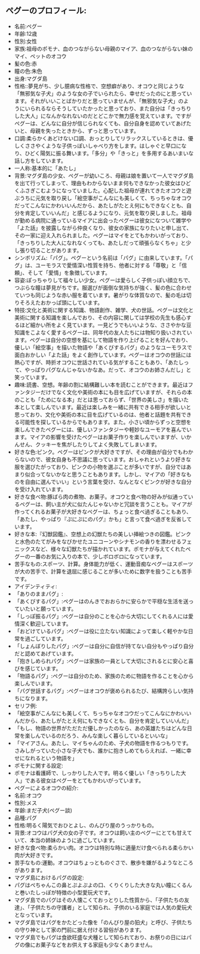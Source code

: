 ## ペグーのプロフィール:

* 名前:ペグー
* 年齢:12歳
* 性別:女性
* 家族:祖母のポモナ、血のつながらない母親のマイア、血のつながらない妹のマイ、ペットのオコウ
* 髪の色:赤
* 瞳の色:朱色
* 出身:マグダ島
* 性格::夢見がち、少し臆病な性格で、空想癖があり、オコウと同じような「無邪気な子犬」のような女の子でいられたら、幸せだったのにと思っています。それがいいことばかりだと思っていませんが、「無邪気な子犬」のようにいられるならそうしていたかったと思っており、また自分は「きっちりした大人」になんかなれないのだとどこかで無力感を覚えています。ですがペグーは、どんなに自分が信じられなくても、自分自身を認めていてあげたいと、母親を失ったときから、ずっと思っています。
* 口調:柔らかくあどけない口調、おっとりしてリラックスしているときは、優しくささやくような子供っぽいしゃべり方をします。はしゃぐと早口になり、ひどく陽気に振る舞います。「多分」や「きっと」を多用するあいまいな話し方をしています。
* 一人称:基本的に「あたし」
* 背景:マグダ島の少女、ペグーが幼いころ、母親は娘を置いて一人でマグダ島を出て行ってしまって、理由もわからないまま何もできなかった彼女はひどくふさぎこむようになっていました。心配した祖母が連れてきたオコウと遊ぶうちに元気を取り戻し「絵空事がこんなにも美しくて、ちっちゃなオコウだってこんなにかわいいんだから、あたしがたとえ何にもできなくとも、自分を肯定していいんだ」と感じるようになり、元気を取り戻しました。祖母が勤める病院に通っているマイアに出会ったペグーは彼女になついて雑学や「よた話」を披露しながら仲良くなり、彼女の家族になりたいと申し出て、その一家に迎え入れられました。ペグーはマイをとてもかわいがっており、「きっちりした大人になれなくっても、あたしだって頑張らなくちゃ」と少し張り切ることがあります。
* シンボリズム:「パグ」。ペグーという名前は「パグ」に由来しています。「パグ」は、ユーモラスで愛情深い性質を持ち、他者に対する「尊敬」と「信頼」、そして「愛情」を象徴しています。
* 容姿:ぽっちゃりして福々しい少女。ペグーは愛らしく子供っぽい顔立ちで、つぶらな瞳は夢見がちです。服選びが面倒な気持ちが強く、髪の色に合わせていつも同じような赤い服を着ています。暑がりな体質なので、髪の毛は切りそろえたおかっぱ頭にしています。
* 特技:文化と美術に関する知識、物語創作、雑学、犬の世話。ペグーは文化と美術に関する知識を楽しんでおり、その内容に関しては学校の先生も感心するほど細かい所をよく見ています。一見どうでもいいような、ささやかな豆知識をこよなく愛するペグーは、同年代の友人たちには物知り扱いされています。ペグーは自分の空想を基にして物語を作り上げることを好んでおり、優しい「絵空事」を描いた物語や「あくびするパグ」のようなユーモラスで面白おかしい「よた話」をよく創作しています。ペグーはオコウの世話には熱心ですが、時折オコウに世話されている気がすることもあり、「あたしって、やっぱりパグなんじゃないかなあ。だって、オコウのお姉さんだし」と笑っています。
* 趣味:読書、空想。年齢の割に結構難しい本を読むことができます。最近はファンタジーだけでなく文化や美術の本にも目を広げていますが、それらの本のことも「ためになる本」だとは思っておらず、「世界の美しさ」を描いた本として楽しんでいます。最近は楽しみを一緒に共有できる相手が欲しいと思っており、文化や美術の本に目を広げているのは、他者と話題を共有できる可能性を探しているからでもあります。また。小さい頃からずっと空想を楽しんできたペグーには、優しいファンタジーや軽妙なユーモアを喜んでいます。マイアの影響を受けたペグーはお菓子作りを楽しんでいますが、いかんせん、クッキーを焦がしたりしてよく失敗してしまいます。
* 好きな色:ピンク。ペグーはピンクが大好きですが、その理由が自分でもわからないので、彼女自身も不思議に思っています。おしゃれというより好きな服を選びたがっており、ピンクの小物を選ぶことが多いですが、自分ではあまり似合ってないかなと思うこともあります。しかし、マイアの「好きなものを自由に選んでいい」という言葉を受け、なんとなくピンクが好きな自分を受け入れています。
* 好きな食べ物:豚ばら肉の煮物、お菓子。オコウと食べ物の好みが似通っているペグーは、飼い主が犬に似たんじゃないかと冗談を言うことも。マイアが作ってくれるお菓子が大好きなペグーは、ちょっと食べ過ぎることもあり、「あたし、やっぱり『ぷにぷにのパグ』かも」と言って食べ過ぎを反省しています。
* 好きな本:『幻獣図鑑』、空想上の幻獣たちの美しい挿絵つきの図鑑。ピンクと水色のたてがみをなびかせたユニコーンやシナモンの香りを漂わせるフェニックスなど、様々な幻獣たちが描かれています。ポモナが与えてくれたペグーの一番のお気に入りの本で、少しボロボロになっています。
* 苦手なもの:スポーツ、計算。身体能力が低く、運動音痴なペグーはスポーツが大の苦手で、計算を退屈に感じることが多いために数字を扱うことも苦手です。
* アイデンティティ:
* 「ありのままパグ」:
* 「あくびするパグ」:ペグーはのんきでおおらかに安らかで平穏な生活を送っていたいと願っています。
* 「しっぽ振るパグ」:ペグーは自分のことを心から大切にしてくれる人には愛情深く歓迎しています。
* 「おどけているパグ」:ペグーは役に立たない知識によって楽しく軽やかな日常を過ごしています。
* 「しょんぼりしたパグ」:ペグーは自分に自信が持てない自分もやっぱり自分だと認めてあげています。
* 「抱きしめられパグ」:ペグーは家族の一員として大切にされるとに安心と喜びを感じています。
* 「物語るパグ」:ペグーは自分のため、家族のために物語を作ることを心から楽しんでいます。
* 「パグ世話するパグ」:ペグーはオコウが褒められるたび、結構誇らしい気持ちになります。
* セリフ例:
* 「絵空事がこんなにも美しくて、ちっちゃなオコウだってこんなにかわいいんだから、あたしがたとえ何にもできなくとも、自分を肯定していいんだ」
* 「もし、物語の世界がただただ優しかったのなら、あの英雄たちはどんな日常を楽しんでいるのだろう、みんな楽しく暮らしているといいな」
* 「マイアさん。あたし、マイちゃんのため、子犬の物語を作るつもりです。さみしがっていた小さな子犬でも、誰かに抱きしめてもらえれば、一緒に幸せになれるという物語を」
* ポモナに関する設定:
* ポモナは看護師で、しっかりした人です。明るく優しい「きっちりした大人」である彼女はペグーをとてもかわいがっています。
* ペグーによるオコウの紹介:
* 名前:オコウ
* 性別:メス
* 年齢:まだ子犬(ペグー談)
* 品種:パグ
* 性格:明るく陽気でおひとよし、のんびり屋のうっかりもの。
* 背景:オコウはパグ犬の女の子です。オコウは飼い主のペグーにとても甘えていて、本当の姉妹のように過ごしています。
* 好きな食べ物:柔らかい肉。オコウは特別な時に適量だけ食べられる柔らかい肉が大好きです。
* 苦手なもの:運動。オコウはちょっとものぐさで、散歩を嫌がるようなところがあります。
* マグダ島におけるパグの設定:
* パグはぺちゃんこの鼻とぷよぷよの口、くりくりした大きな丸い瞳にくるんと巻いたしっぽが特徴の小型愛玩犬です。
* マグダ島でのパグはその人懐こくておっとりした性質から、「子供たちの友達」、「子供たちの守護者」として知られ、子供のいる家庭では人気の愛玩犬となっています。
* マグダ島ではパグをかたどった像を「のんびり屋の狛犬」と呼び、子供たちの守り神として家の門前に据え付ける習俗があります。
* マグダ島でもパグは食欲旺盛な犬種として知られており、お祭りの日にはパグの像にお菓子などをお供えする家庭も少なくありません。
